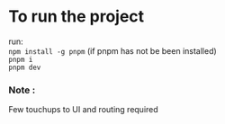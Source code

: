 # To run the project 

run: <br>
 `npm install -g pnpm` (if pnpm has not be been installed)<br>
 `pnpm i`<br>
 `pnpm dev`<br>


 ### Note :
 
 Few touchups to UI and routing required